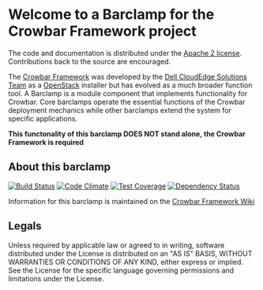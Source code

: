 Welcome to a Barclamp for the Crowbar Framework project
=======================================================

The code and documentation is distributed under the [Apache 2 license](http://www.apache.org/licenses/LICENSE-2.0.html).
Contributions back to the source are encouraged.

The [Crowbar Framework](https://github.com/crowbar/crowbar) was developed by the
[Dell CloudEdge Solutions Team](http://dell.com/openstack) as a [OpenStack](http://OpenStack.org) installer but has
evolved as a much broader function tool. A Barclamp is a module component that implements functionality for Crowbar.
Core barclamps operate the essential functions of the Crowbar deployment mechanics while other barclamps extend the
system for specific applications.

**This functonality of this barclamp DOES NOT stand alone, the Crowbar Framework is required**

About this barclamp
-------------------

[![Build Status](https://travis-ci.org/crowbar/barclamp-cisco-ucs.svg?branch=master)](https://travis-ci.org/crowbar/barclamp-cisco-ucs)
[![Code Climate](https://codeclimate.com/github/crowbar/barclamp-cisco-ucs/badges/gpa.svg)](https://codeclimate.com/github/crowbar/barclamp-cisco-ucs)
[![Test Coverage](https://codeclimate.com/github/crowbar/barclamp-cisco-ucs/badges/coverage.svg)](https://codeclimate.com/github/crowbar/barclamp-cisco-ucs)
[![Dependency Status](https://gemnasium.com/crowbar/barclamp-cisco-ucs.svg)](https://gemnasium.com/crowbar/barclamp-cisco-ucs)

Information for this barclamp is maintained on the [Crowbar Framework Wiki](https://github.com/crowbar/crowbar/wiki)

Legals
------

Unless required by applicable law or agreed to in writing, software distributed under the License is distributed on
an "AS IS" BASIS, WITHOUT WARRANTIES OR CONDITIONS OF ANY KIND, either express or implied. See the License for the
specific language governing permissions and limitations under the License.
